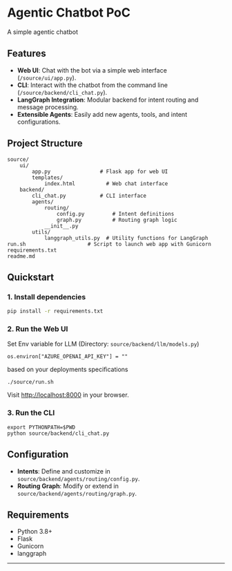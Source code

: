 # Agentic Chatbot PoC

A simple agentic chatbot 

## Features

- **Web UI**: Chat with the bot via a simple web interface (`/source/ui/app.py`).
- **CLI**: Interact with the chatbot from the command line (`/source/backend/cli_chat.py`).
- **LangGraph Integration**: Modular backend for intent routing and message processing.
- **Extensible Agents**: Easily add new agents, tools, and intent configurations.

## Project Structure

```
source/
	ui/
		app.py                # Flask app for web UI
		templates/
			index.html          # Web chat interface
	backend/
		cli_chat.py           # CLI interface
		agents/
			routing/
				config.py         # Intent definitions
				graph.py          # Routing graph logic
			__init__.py
		utils/
			langgraph_utils.py  # Utility functions for LangGraph
run.sh                    # Script to launch web app with Gunicorn
requirements.txt
readme.md
```

## Quickstart

### 1. Install dependencies

```bash
pip install -r requirements.txt
```

### 2. Run the Web UI
Set Env variable for LLM (Directory: `source/backend/llm/models.py`)
```os.environ["OPENAI_API_KEY"] = ""
os.environ["AZURE_OPENAI_API_KEY"] = ""
```
based on your deployments specifications

```chmod +x ./source/run.sh
./source/run.sh
```

Visit [http://localhost:8000](http://localhost:8000) in your browser.

### 3. Run the CLI

```
export PYTHONPATH=$PWD
python source/backend/cli_chat.py
```

## Configuration

- **Intents**: Define and customize in `source/backend/agents/routing/config.py`.
- **Routing Graph**: Modify or extend in `source/backend/agents/routing/graph.py`.

## Requirements

- Python 3.8+
- Flask
- Gunicorn
- langgraph

---
